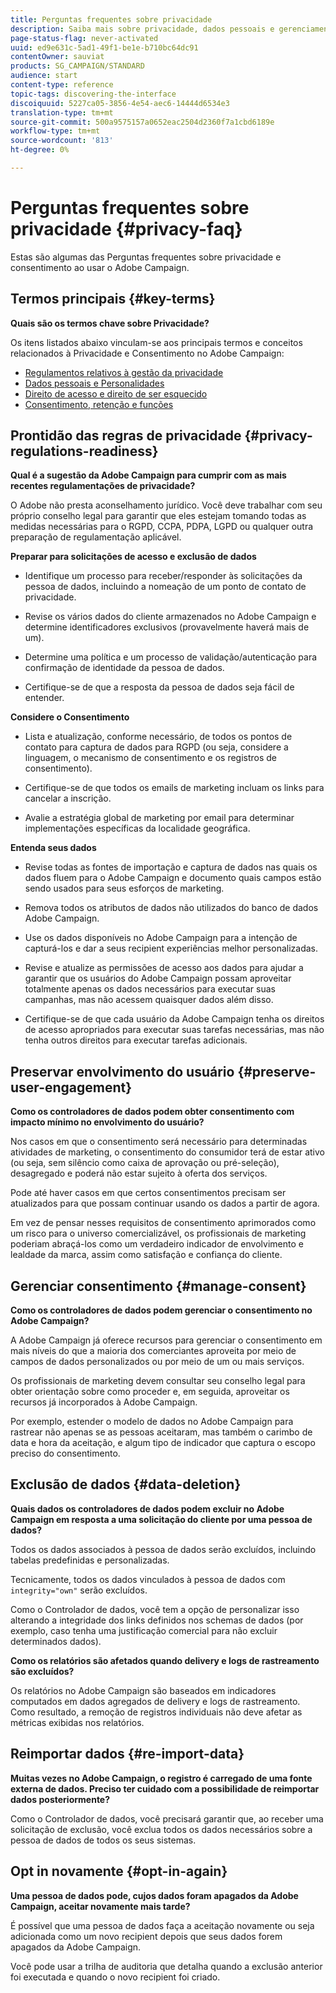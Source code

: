 ```yaml
---
title: Perguntas frequentes sobre privacidade
description: Saiba mais sobre privacidade, dados pessoais e gerenciamento de consentimento na Adobe Campaign Standard
page-status-flag: never-activated
uuid: ed9e631c-5ad1-49f1-be1e-b710bc64dc91
contentOwner: sauviat
products: SG_CAMPAIGN/STANDARD
audience: start
content-type: reference
topic-tags: discovering-the-interface
discoiquuid: 5227ca05-3856-4e54-aec6-14444d6534e3
translation-type: tm+mt
source-git-commit: 500a9575157a0652eac2504d2360f7a1cbd6189e
workflow-type: tm+mt
source-wordcount: '813'
ht-degree: 0%

---
```



# Perguntas frequentes sobre privacidade {#privacy-faq}

Estas são algumas das Perguntas frequentes sobre privacidade e consentimento ao usar o Adobe Campaign.

## Termos principais {#key-terms}

**Quais são os termos chave sobre Privacidade?**

Os itens listados abaixo vinculam-se aos principais termos e conceitos relacionados à Privacidade e Consentimento no Adobe Campaign:

* [Regulamentos relativos à gestão da privacidade](../../start/using/privacy-management.md#privacy-management-regulations)
* [Dados pessoais e Personalidades](../../start/using/privacy.md#personal-data)
* [Direito de acesso e direito de ser esquecido](../../start/using/privacy-management.md#right-access-forgotten)
* [Consentimento, retenção e funções](../../start/using/privacy-management.md#consent-retention-roles)

## Prontidão das regras de privacidade {#privacy-regulations-readiness}

**Qual é a sugestão da Adobe Campaign para cumprir com as mais recentes regulamentações de privacidade?**

O Adobe não presta aconselhamento jurídico. Você deve trabalhar com seu próprio conselho legal para garantir que eles estejam tomando todas as medidas necessárias para o RGPD, CCPA, PDPA, LGPD ou qualquer outra preparação de regulamentação aplicável.

**Preparar para solicitações de acesso e exclusão de dados**

* Identifique um processo para receber/responder às solicitações da pessoa de dados, incluindo a nomeação de um ponto de contato de privacidade.

* Revise os vários dados do cliente armazenados no Adobe Campaign e determine identificadores exclusivos (provavelmente haverá mais de um).

* Determine uma política e um processo de validação/autenticação para confirmação de identidade da pessoa de dados.

* Certifique-se de que a resposta da pessoa de dados seja fácil de entender.

**Considere o Consentimento**

* Lista e atualização, conforme necessário, de todos os pontos de contato para captura de dados para RGPD (ou seja, considere a linguagem, o mecanismo de consentimento e os registros de consentimento).

* Certifique-se de que todos os emails de marketing incluam os links para cancelar a inscrição.

* Avalie a estratégia global de marketing por email para determinar implementações específicas da localidade geográfica.

**Entenda seus dados**

* Revise todas as fontes de importação e captura de dados nas quais os dados fluem para o Adobe Campaign e documento quais campos estão sendo usados para seus esforços de marketing.

* Remova todos os atributos de dados não utilizados do banco de dados Adobe Campaign.

* Use os dados disponíveis no Adobe Campaign para a intenção de capturá-los e dar a seus recipient experiências melhor personalizadas.

* Revise e atualize as permissões de acesso aos dados para ajudar a garantir que os usuários do Adobe Campaign possam aproveitar totalmente apenas os dados necessários para executar suas campanhas, mas não acessem quaisquer dados além disso.

* Certifique-se de que cada usuário da Adobe Campaign tenha os direitos de acesso apropriados para executar suas tarefas necessárias, mas não tenha outros direitos para executar tarefas adicionais.

## Preservar envolvimento do usuário {#preserve-user-engagement}

**Como os controladores de dados podem obter consentimento com impacto mínimo no envolvimento do usuário?**

Nos casos em que o consentimento será necessário para determinadas atividades de marketing, o consentimento do consumidor terá de estar ativo (ou seja, sem silêncio como caixa de aprovação ou pré-seleção), desagregado e poderá não estar sujeito à oferta dos serviços.

Pode até haver casos em que certos consentimentos precisam ser atualizados para que possam continuar usando os dados a partir de agora.

Em vez de pensar nesses requisitos de consentimento aprimorados como um risco para o universo comercializável, os profissionais de marketing poderiam abraçá-los como um verdadeiro indicador de envolvimento e lealdade da marca, assim como satisfação e confiança do cliente.

## Gerenciar consentimento {#manage-consent}

**Como os controladores de dados podem gerenciar o consentimento no Adobe Campaign?**

A Adobe Campaign já oferece recursos para gerenciar o consentimento em mais níveis do que a maioria dos comerciantes aproveita por meio de campos de dados personalizados ou por meio de um ou mais serviços.

Os profissionais de marketing devem consultar seu conselho legal para obter orientação sobre como proceder e, em seguida, aproveitar os recursos já incorporados à Adobe Campaign.

Por exemplo, estender o modelo de dados no Adobe Campaign para rastrear não apenas se as pessoas aceitaram, mas também o carimbo de data e hora da aceitação, e algum tipo de indicador que captura o escopo preciso do consentimento.

## Exclusão de dados {#data-deletion}

**Quais dados os controladores de dados podem excluir no Adobe Campaign em resposta a uma solicitação do cliente por uma pessoa de dados?**

Todos os dados associados à pessoa de dados serão excluídos, incluindo tabelas predefinidas e personalizadas.

Tecnicamente, todos os dados vinculados à pessoa de dados com `integrity="own"` serão excluídos.

Como o Controlador de dados, você tem a opção de personalizar isso alterando a integridade dos links definidos nos schemas de dados (por exemplo, caso tenha uma justificação comercial para não excluir determinados dados).

**Como os relatórios são afetados quando delivery e logs de rastreamento são excluídos?**

Os relatórios no Adobe Campaign são baseados em indicadores computados em dados agregados de delivery e logs de rastreamento. Como resultado, a remoção de registros individuais não deve afetar as métricas exibidas nos relatórios.

## Reimportar dados {#re-import-data}

**Muitas vezes no Adobe Campaign, o registro é carregado de uma fonte externa de dados. Preciso ter cuidado com a possibilidade de reimportar dados posteriormente?**

Como o Controlador de dados, você precisará garantir que, ao receber uma solicitação de exclusão, você exclua todos os dados necessários sobre a pessoa de dados de todos os seus sistemas.

## Opt in novamente {#opt-in-again}

**Uma pessoa de dados pode, cujos dados foram apagados da Adobe Campaign, aceitar novamente mais tarde?**

É possível que uma pessoa de dados faça a aceitação novamente ou seja adicionada como um novo recipient depois que seus dados forem apagados da Adobe Campaign.

Você pode usar a trilha de auditoria que detalha quando a exclusão anterior foi executada e quando o novo recipient foi criado.